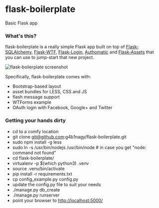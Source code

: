 flask-boilerplate
=================

Basic Flask app

### What's this? ###

flask-boilerplate is a really simple Flask app built on top of [Flask-SQLAlchemy](https://pythonhosted.org/Flask-SQLAlchemy/), [Flask-WTF](https://flask-wtf.readthedocs.org/en/latest/), [Flask-Login](https://flask-login.readthedocs.org/en/latest/), [Authomatic](http://peterhudec.github.io/authomatic/) and [Flask-Assets](http://flask-assets.readthedocs.org/en/latest/) that you can use to jump-start that new project.

![flask-boilerplate screenshot](https://raw.githubusercontent.com/g4b1nagy/flask-boilerplate/master/screenshot.png)

Specifically, flask-boilerplate comes with:

* Bootstrap-based layout
* asset bundles for LESS, CSS and JS
* flash message support
* WTForms example
* OAuth login with Facebook, Google+ and Twitter

### Getting your hands dirty ###

* cd to a comfy location
* git clone git@github.com:g4b1nagy/flask-boilerplate.git
* sudo npm install -g less
* sudo ln -s /usr/bin/nodejs /usr/bin/node  # in case you get "node: command not found"
* cd flask-boilerplate/
* virtualenv -p $(which python3) .venv
* source .venv/bin/activate
* pip install -r requirements.txt
* cp config_example.py config.py
* update the config.py file to suit your needs
* ./manage.py db_create
* ./manage.py runserver
* point your browser to [http://localhost:5000/](http://localhost:5000/)
